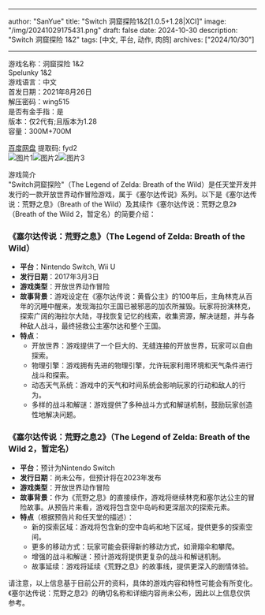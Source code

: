 
---
author: "SanYue"
title: "Switch 洞窟探险1&2[1.0.5+1.28|XCI]"
image: "/img/20241029175431.png"
draft: false
date: 2024-10-30
description: "Switch 洞窟探险 1&2"
tags: [中文, 平台, 动作, 肉鸽]
archives: ["2024/10/30"]

---

游戏名称：洞窟探险 1&2   
Spelunky 1&2    
游戏语言：中文  
首发日期：2021年8月26日  
解压密码：wing515  
是否有金手指：是  
版本：仅2代有;且版本为1.28   
容量：300M+700M

[百度网盘](https://pan.baidu.com/s/1Uw764Zyqdst3dReU5sxzRw) 提取码: fyd2  
![图片1](/img/dbe6ac2ef9.jpg)![图片2](/img/a63b195e3b6.jpg)![图片3](/img/4c5c9a71904.jpg)  

游戏简介  
"Switch洞窟探险"（The Legend of Zelda: Breath of the Wild）是任天堂开发并发行的一款开放世界动作冒险游戏，属于《塞尔达传说》系列。以下是《塞尔达传说：荒野之息》（Breath of the Wild）及其续作《塞尔达传说：荒野之息2》（Breath of the Wild 2，暂定名）的简要介绍：

### 《塞尔达传说：荒野之息》（The Legend of Zelda: Breath of the Wild）

- **平台**：Nintendo Switch, Wii U
- **发行日期**：2017年3月3日
- **游戏类型**：开放世界动作冒险
- **故事背景**：游戏设定在《塞尔达传说：黄昏公主》的100年后，主角林克从百年的沉睡中醒来，发现海拉尔王国已被邪恶的加农所摧毁。玩家将扮演林克，探索广阔的海拉尔大陆，寻找恢复记忆的线索，收集资源，解决谜题，并与各种敌人战斗，最终拯救公主塞尔达和整个王国。
- **特点**：
  - 开放世界：游戏提供了一个巨大的、无缝连接的开放世界，玩家可以自由探索。
  - 物理引擎：游戏拥有先进的物理引擎，允许玩家利用环境和天气条件进行战斗和探索。
  - 动态天气系统：游戏中的天气和时间系统会影响玩家的行动和敌人的行为。
  - 多样的战斗和解谜：游戏提供了多种战斗方式和解谜机制，鼓励玩家创造性地解决问题。

### 《塞尔达传说：荒野之息2》（The Legend of Zelda: Breath of the Wild 2，暂定名）

- **平台**：预计为Nintendo Switch
- **发行日期**：尚未公布，但预计将在2023年发布
- **游戏类型**：开放世界动作冒险
- **故事背景**：作为《荒野之息》的直接续作，游戏将继续林克和塞尔达公主的冒险故事。从预告片来看，游戏将包含空中岛屿和更深层次的探索元素。
- **特点**（根据预告片和任天堂的描述）：
  - 新的探索区域：游戏将包含新的空中岛屿和地下区域，提供更多的探索空间。
  - 更多的移动方式：玩家可能会获得新的移动方式，如滑翔伞和攀爬。
  - 增强的战斗和解谜：预计游戏将提供更复杂的战斗和解谜机制。
  - 故事延续：游戏将延续《荒野之息》的故事线，提供更深入的剧情体验。

请注意，以上信息基于目前公开的资料，具体的游戏内容和特性可能会有所变化。《塞尔达传说：荒野之息2》的确切名称和详细内容尚未公布，因此以上信息仅供参考。
